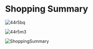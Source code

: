 <h1>Shopping Summary</h1>

![44r5bq](https://user-images.githubusercontent.com/51189721/84369007-43e09780-aba4-11ea-8a0e-20df92d1ec62.gif)

![44r5m3](https://user-images.githubusercontent.com/51189721/84369374-b8b3d180-aba4-11ea-90f6-7965db0964c0.gif)



![ShoppingSummary](https://user-images.githubusercontent.com/51189721/84369217-8609d900-aba4-11ea-8dee-eca357f7a95c.gif)
